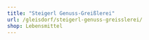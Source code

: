```yaml
---
title: "Steigerl Genuss-Greißlerei"
url: /gleisdorf/steigerl-genuss-greisslerei/
shop: Lebensmittel
---
```


